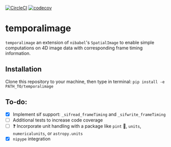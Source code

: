 [![CircleCI](https://circleci.com/gh/bilgelm/temporalimage.svg?style=svg)](https://circleci.com/gh/bilgelm/temporalimage)
[![codecov](https://codecov.io/gh/bilgelm/temporalimage/branch/master/graph/badge.svg)](https://codecov.io/gh/bilgelm/temporalimage)

# temporalimage

`temporalimage` an extension of `nibabel`'s `SpatialImage` to enable simple
computations on 4D image data with corresponding frame timing information.

## Installation
Clone this repository to your machine, then type in terminal:
`pip install -e PATH_TO/temporalimage`

## To-do:
- [x] Implement sif support: `_sifread_frameTiming` and `_sifwrite_frameTiming`
- [ ] Additional tests to increase code coverage
- [ ] :question: Incorporate unit handling with a package like `pint` :beer:, `units`, `numericalunits`, or `astropy.units`
- [x] `nipype` integration
